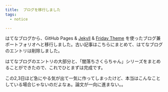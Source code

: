 ```yaml
---
title:  ブログを移行しました
tags:
  - notice

---
```


はてなブログから、GitHub Pages &  [Jekyll](http://jekyllrb-ja.github.io) & [Friday Theme](https://sfreytag.github.io/friday-theme/) を使ったブログ兼ポートフォリオへと移行しました。古い記事はこちらにまとめて、はてなブログのエントリは削除しました。

<!--more-->

はてなブログのエントリの大部分と、「闇落ちさくらちゃん」シリーズをまとめることができたので、これでひとまずは完成です。

この2,3日ほど急にやる気が出て一気に作ってしまったけど、本当はこんなことしている場合じゃないのだよなぁ。論文が一向に進まない。。


